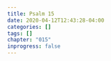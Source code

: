 ```yaml
---
title: Psalm 15
date: 2020-04-12T12:43:28-04:00
categories: []
tags: []
chapter: "015"
inprogress: false
---
```


